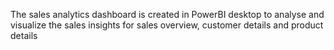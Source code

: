 The sales analytics dashboard is created in PowerBI desktop to analyse and visualize the sales insights for sales overview, customer details and product details 
